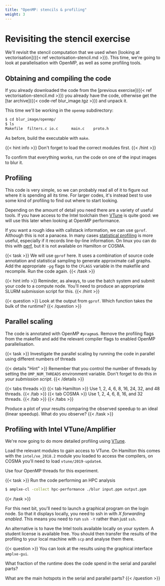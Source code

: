 ```yaml
---
title: "OpenMP: stencils & profiling"
weight: 3
---
```


# Revisiting the stencil exercise

We'll revisit the stencil computation that we used when [looking at
vectorisation]({{< ref vectorisation-stencil.md >}}). This time, we're
going to look at parallelisation with OpenMP, as well as some
profiling tools.


## Obtaining and compiling the code

If you already downloaded the code from the [previous exercise]({{<
ref vectorisation-stencil.md >}}) you already have the code, otherwise
get the [tar archive]({{< code-ref blur_image.tgz >}}) and unpack it.

This time we'll be working in the `openmp` subdirectory:
```sh
$ cd blur_image/openmp/
$ ls
Makefile  filters.c io.c      main.c    proto.h
```

As before, build the executable with `make`.

{{< hint info >}}
Don't forget to load the correct modules first.
{{< /hint >}}

To confirm that everything works, run the code on one of the input
images to blur it.

## Profiling

This code is very simple, so we can probably read all of it to figure
out where it is spending all its time. For larger codes, it's instead
best to use some kind of profiling to find out where to start looking.

Depending on the amount of detail you need there are a variety of
useful tools. If you have access to the Intel toolchain then
[VTune](https://software.intel.com/content/www/us/en/develop/tools/vtune-profiler.html)
is quite good: we will use this later when looking at OpenMP
performance.

If you want a rough idea with callstack information, we can use
`gprof`. Although this is not a panacea. In many cases [statistical
profiling](https://en.wikipedia.org/wiki/Profiling_(computer_programming)#Statistical_profilers)
is more useful, especially if it records line-by-line information. On
linux you can do this with
[perf](https://perf.wiki.kernel.org/index.php/Main_Page), but it is
not available on Hamilton or COSMA.

{{< task >}}
We will use `gprof` here. It uses a combination of source code
annotation and statistical sampling to generate approximate call
graphs. Add the appropriate `-pg` flags to the `CFLAGS` variable in
the makefile and recompile. Run the code again.
{{< /task >}}

{{< hint info >}}
Reminder, as always, to use the batch system and submit your code to a
compute node. You'll need to produce an appropriate SLURM submission
script for this.
{{< /hint >}}

{{< question >}}
Look at the output from `gprof`. Which function takes the bulk of the
runtime?
{{< /question >}}

## Parallel scaling

The code is annotated with OpenMP `#pragma`s. Remove the profiling
flags from the makefile and add the relevant compiler flags to enabled
OpenMP parallelisation.

{{< task >}}
Investigate the parallel scaling by running the code in parallel using
different numbers of threads

{{< details "Hint" >}}
Remember that you control the number of threads by setting the
`OMP_NUM_THREADS` environment variable. Don't forget to do this _in
your submission script_.
{{< /details >}}

{{< tabs threads >}}
{{< tab Hamilton >}}
Use 1, 2, 4, 6, 8, 16, 24, 32, and 48 threads.
{{< /tab >}}
{{< tab COSMA >}}
Use 1, 2, 4, 6, 8, 16, and 32 threads.
{{< /tab >}}
{{< /tabs >}}

Produce a plot of your results comparing the observed speedup to an
ideal (linear speedup). What do you observe?
{{< /task >}}

## Profiling with Intel VTune/Amplifier

We're now going to do more detailed profiling using
[VTune](https://software.intel.com/content/www/us/en/develop/tools/vtune-profiler.html).

Load the relevant modules to gain access to VTune. On Hamilton this
comes with the `intel/xe_2018.2` module you loaded to access the
compilers, on COSMA you'll need to load `vtune/2019-update4`.

Use four OpenMP threads for this experiment.

{{< task >}}
Run the code performing an HPC analysis

```sh
$ amplxe-cl -collect hpc-performance ./blur input.ppm output.ppm
```

{{< /task >}}

For this next bit, you'll need to launch a graphical program on the
login node. So that it displays locally, you need to ssh in with _X
forwarding enabled_. This means you need to run `ssh -Y` rather than
just `ssh`.

An alternative is to have the Intel tools available locally on your
system. A student license is available free. You should then transfer
the results of the profiling to your local machine with `scp` and
analyse them there.

{{< question >}}
You can look at the results using the graphical interface
`amplxe-gui`.

What fraction of the runtime does the code spend in the serial and
parallel parts?

What are the main hotspots in the serial and parallel parts?
{{< /question >}}
